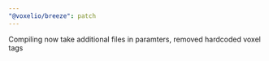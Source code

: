 ```yaml
---
"@voxelio/breeze": patch
---
```


Compiling now take additional files in paramters, removed hardcoded voxel tags
